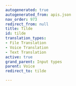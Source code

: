 ```yaml
---
autogenerated: true
autogenerated_from: apis.json
nav_order: 973
redirect_from: null
title: Tilde
id: tilde
translation_types:
- File Translation
- Voice Translation
- Text Translation
active: true
grand_parent: Input types
parent: Voice
redirect_to: tilde

---
```


